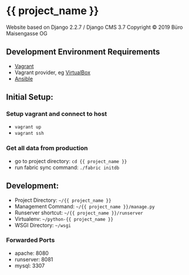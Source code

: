 {{ project_name }}
=======

Website based on Django 2.2.7 / Django CMS 3.7
Copyright &copy; 2019 Büro Maisengasse OG

Development Environment Requirements
---

- [Vagrant](https://www.vagrantup.com)
- Vagrant provider, eg [VirtualBox](https://www.virtualbox.org/wiki/Downloads)
- [Ansible](https://www.ansible.com)

Initial Setup:
---

### Setup vagrant and connect to host

- `vagrant up`
- `vagrant ssh`


### Get all data from production

- go to project directory: `cd {{ project_name }}`
- run fabric sync command: `./fabric initdb`


Development:
---

- Project Directory: `~/{{ project_name }}`
- Management Command: `~/{{ project_name }}/manage.py`
- Runserver shortcut: `~/{{ project_name }}/runserver`
- Virtualenv: `~/python-{{ project_name }}`
- WSGI Directory: `~/wsgi`

### Forwarded Ports

- apache: 8080
- runserver: 8081
- mysql: 3307
